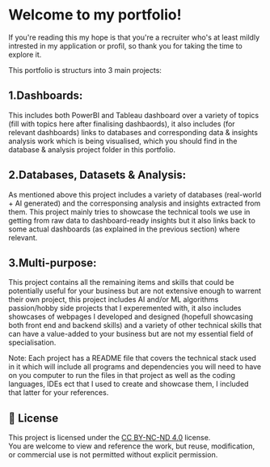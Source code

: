 # Welcome to my portfolio!

If you're reading this my hope is that you're a recruiter who's at least mildly intrested in my application or profil, so thank you for taking the time to explore it.

This portfolio is structurs into 3 main projects:

## 1.Dashboards:

This includes both PowerBI and Tableau dashboard over a variety of topics (fill with topics here after finalising dashbaords), it also includes (for relevant dashboards) links to databases and corresponding data & insights analysis work which is being visualised, which you should find in the database & analysis project folder in this portfolio.

## 2.Databases, Datasets & Analysis:

As mentioned above this project includes a variety of databases (real-world + AI generated) and the corresponsing analysis and insights extracted from them. This project mainly tries to showcase the technical tools we use in getting from raw data to dashboard-ready insights but it also links back to some actual dashboards (as explained in the previous section) where relevant.

## 3.Multi-purpose:

This project contains all the remaining items and skills that could be potentially useful for your business but are not extensive enough to warrent their own project, this project includes AI and/or ML algorithms passion/hobby side projects that I experemented with, it also includes showcases of webpages I developed and designed (hopefull showcasing both front end and backend skills) and a variety of other technical skills that can have a value-added to your business but are not my essential field of specialisation.

Note: Each project has a README file that covers the technical stack used in it which will include all programs and dependencies you will need to have on you computer to run the files in that project as well as the coding languages, IDEs ect that I used to create and showcase them, I included that latter for your references.


## 📜 License
This project is licensed under the [CC BY-NC-ND 4.0](https://creativecommons.org/licenses/by-nc-nd/4.0/) license.  
You are welcome to view and reference the work, but reuse, modification, or commercial use is not permitted without explicit permission.
